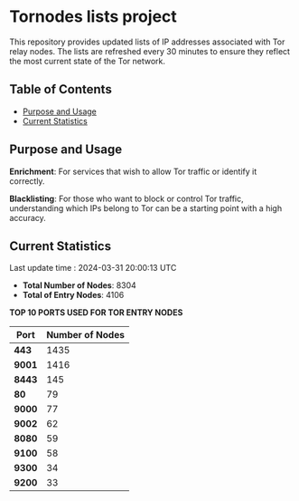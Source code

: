 # Tornodes lists project

This repository provides updated lists of IP addresses associated with Tor relay nodes. The lists are refreshed every 30 minutes to ensure they reflect the most current state of the Tor network.

## Table of Contents

- [Purpose and Usage](#purpose-and-usage)
- [Current Statistics](#current-statistics)


## Purpose and Usage

**Enrichment**: For services that wish to allow Tor traffic or identify it correctly.

**Blacklisting**: For those who want to block or control Tor traffic, understanding which IPs belong to Tor can be a starting point with a high accuracy.

## Current Statistics

Last update time : 2024-03-31 20:00:13 UTC

- **Total Number of Nodes**: 8304
- **Total of Entry Nodes**: 4106

**TOP 10 PORTS USED FOR TOR ENTRY NODES**

| **Port** | **Number of Nodes** |
|------|-----------------|
| **443**   | 1435  |
| **9001**   | 1416  |
| **8443**   | 145  |
| **80**   | 79  |
| **9000**   | 77  |
| **9002**   | 62  |
| **8080**   | 59  |
| **9100**   | 58  |
| **9300**   | 34  |
| **9200**   | 33  |

